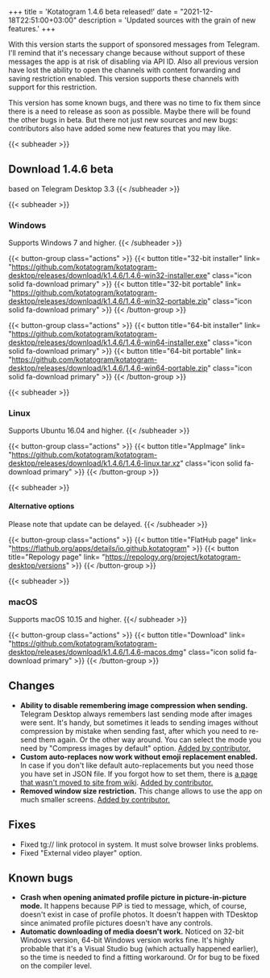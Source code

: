 +++
title = 'Kotatogram 1.4.6 beta released!'
date = "2021-12-18T22:51:00+03:00"
description = 'Updated sources with the grain of new features.'
+++

With this version starts the support of sponsored messages from Telegram. I'll remind that it's necessary change because without support of these messages the app is at risk of disabling via API ID. Also all previous version have lost the ability to open the channels with content forwarding and saving restriction enabled. This version supports these channels with support for this restriction.

This version has some known bugs, and there was no time to fix them since there is a need to release as soon as possible. Maybe there will be found the other bugs in beta. But there not just new sources and new bugs: contributors also have added some new features that you may like.

{{< subheader >}}
## Download 1.4.6 beta
based on Telegram Desktop 3.3
{{< /subheader >}}

{{< subheader >}}
### Windows
Supports Windows 7 and higher. 
{{< /subheader >}}

{{< button-group class="actions" >}}
    {{< button title="32-bit installer" link= "https://github.com/kotatogram/kotatogram-desktop/releases/download/k1.4.6/1.4.6-win32-installer.exe" class="icon solid fa-download primary" >}}
    {{< button title="32-bit portable" link= "https://github.com/kotatogram/kotatogram-desktop/releases/download/k1.4.6/1.4.6-win32-portable.zip" class="icon solid fa-download primary" >}}
{{< /button-group >}}

{{< button-group class="actions" >}}
    {{< button title="64-bit installer" link= "https://github.com/kotatogram/kotatogram-desktop/releases/download/k1.4.6/1.4.6-win64-installer.exe" class="icon solid fa-download primary" >}}
    {{< button title="64-bit portable" link= "https://github.com/kotatogram/kotatogram-desktop/releases/download/k1.4.6/1.4.6-win64-portable.zip" class="icon solid fa-download primary" >}}
{{< /button-group >}}

{{< subheader >}}
### Linux
Supports Ubuntu 16.04 and higher. 
{{< /subheader >}}

{{< button-group class="actions" >}}
    {{< button title="AppImage" link= "https://github.com/kotatogram/kotatogram-desktop/releases/download/k1.4.6/1.4.6-linux.tar.xz" class="icon solid fa-download primary" >}}
{{< /button-group >}}

{{< subheader >}}
#### Alternative options
Please note that update can be delayed.
{{< /subheader >}}

{{< button-group class="actions" >}}
    {{< button title="FlatHub page" link= "https://flathub.org/apps/details/io.github.kotatogram" >}}
    {{< button title="Repology page" link= "https://repology.org/project/kotatogram-desktop/versions" >}}
{{< /button-group >}}

{{< subheader >}}
### macOS
Supports macOS 10.15 and higher.
{{</ subheader >}}

{{< button-group class="actions" >}}
    {{< button title="Download" link= "https://github.com/kotatogram/kotatogram-desktop/releases/download/k1.4.6/1.4.6-macos.dmg" class="icon solid fa-download primary" >}}
{{< /button-group >}}


## Changes
* **Ability to disable remembering image compression when sending.** Telegram Desktop always remembers last sending mode after images were sent. It's handy, but sometimes it leads to sending images without compression by mistake when sending fast, after which you need to re-send them again. Or the other way around. You can select the mode you need by "Compress images by default" option. [Added by contributor.](https://github.com/kotatogram/kotatogram-desktop/pull/243)
* **Custom auto-replaces now work without emoji replacement enabled.** In case if you don't like default auto-replacements but you need those you have set in JSON file. If you forgot how to set them, there is [a page that wasn't moved to site from wiki](https://github.com/kotatogram/kotatogram-desktop/wiki/Custom-text-replaces). [Added by contributor.](https://github.com/kotatogram/kotatogram-desktop/pull/242)
* **Removed window size restriction.** This change allows to use the app on much smaller screens. [Added by contributor.](https://github.com/kotatogram/kotatogram-desktop/pull/238)

## Fixes
* Fixed tg:// link protocol in system. It must solve browser links problems.
* Fixed "External video player" option.

## Known bugs
* **Crash when opening animated profile picture in picture-in-picture mode.** It happens because PiP is tied to message, which, of course, doesn't exist in case of profile photos. It doesn't happen with TDesktop since animated profile pictures doesn't have any controls.
* **Automatic downloading of media doesn't work.** Noticed on 32-bit Windows version, 64-bit Windows version works fine. It's highly probable that it's a Visual Studio bug (which actually happened earlier), so the time is needed to find a fitting workaround. Or for bug to be fixed on the compiler level.
